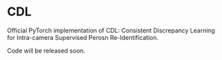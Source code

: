 # CDL
Official PyTorch implementation of CDL: Consistent Discrepancy Learning for Intra-camera Supervised Perosn Re-Identification.

Code will be released soon.
